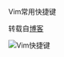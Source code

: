 Vim常用快捷键

转载自[博客](http://kaochenlong.com/2011/12/28/vim-tips/)

![Vim快捷键](http://7xnluw.com1.z0.glb.clouddn.com/ToolsConfiguration/VimKeys.png)
